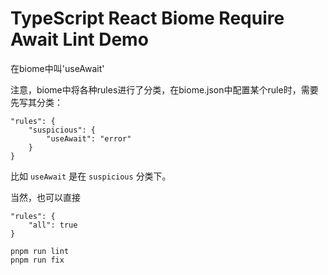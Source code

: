TypeScript React Biome Require Await Lint Demo
=================================

在biome中叫'useAwait'

注意，biome中将各种rules进行了分类，在biome.json中配置某个rule时，需要先写其分类：

```
"rules": {
	"suspicious": {
		"useAwait": "error"
	}
}
```

比如 `useAwait` 是在 `suspicious` 分类下。

当然，也可以直接

```
"rules": {
	"all": true
}
```

```
pnpm run lint
pnpm run fix
```

